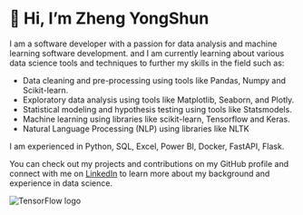 # 👋 Hi, I’m Zheng YongShun 

I am a software developer with a passion for data analysis and machine learning software development. and I am currently learning about various data science tools and techniques to further my skills in the field such as:

- Data cleaning and pre-processing using tools like Pandas, Numpy and Scikit-learn.
- Exploratory data analysis using tools like Matplotlib, Seaborn, and Plotly.
- Statistical modeling and hypothesis testing using tools like Statsmodels.
- Machine learning using libraries like scikit-learn, Tensorflow and Keras.
- Natural Language Processing (NLP) using libraries like NLTK

I am experienced in Python, SQL, Excel, Power BI, Docker, FastAPI, Flask.

You can check out my projects and contributions on my GitHub profile and connect with me on [LinkedIn](https://www.linkedin.com/in/zheng-yongshun/) to learn more about my background and experience in data science.

![TensorFlow logo](https://www.tensorflow.org/images/tf_logo_social.png)

<!---
zyongshun/zyongshun is a ✨ special ✨ repository because its `README.md` (this file) appears on your GitHub profile.
You can click the Preview link to take a look at your changes.
--->
